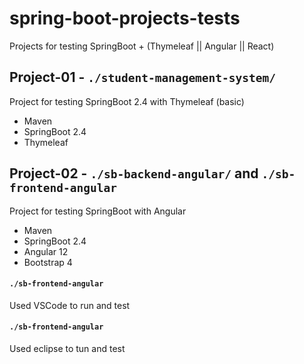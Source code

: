 # spring-boot-projects-tests

Projects for testing SpringBoot + (Thymeleaf || Angular || React)

## Project-01 - `./student-management-system/`

Project for testing SpringBoot 2.4 with Thymeleaf (basic)
 - Maven
 - SpringBoot 2.4
 - Thymeleaf

## Project-02 - `./sb-backend-angular/` and `./sb-frontend-angular`

Project for testing SpringBoot with Angular
 - Maven
 - SpringBoot 2.4
 - Angular 12
 - Bootstrap 4

#### `./sb-frontend-angular`
Used VSCode to run and test

#### `./sb-frontend-angular`
Used eclipse to tun and test
